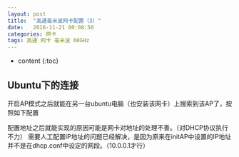 ```yaml
---
layout: post
title:  "高通毫米波网卡配置（3）"
date:   2016-11-21 00:08:50
categories: 网卡
tags: 高通 网卡 毫米波 60GHz
---
```


* content
{:toc}



## Ubuntu下的连接
开启AP模式之后就能在另一台ubuntu电脑（也安装该网卡）上搜索到该AP了，按照如下配置

配置地址之后就能实现的原因可能是网卡对地址的处理不善。（对DHCP协议执行不力）
需要人工配置IP地址的问题已经解决，是因为原来在initAP中设置的IP地址并不是在dhcp.conf中设定的网段。（10.0.0.1才行）